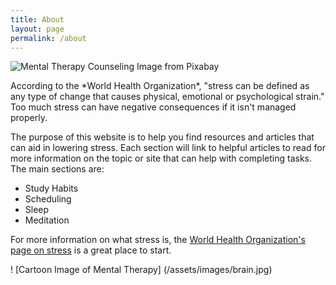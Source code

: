 ```yaml
---
title: About
layout: page
permalink: /about
---
```

<div class="content-left" markdown="1">
<p><img src="https://cdn.pixabay.com/photo/2021/12/02/22/02/mental-6841357_1280.png" alt="Mental Therapy Counseling Image from Pixabay"/></p>
<p> According to the *World Health Organization*, "stress can be defined as any type of change that causes physical, emotional or psychological strain." Too much stress can have negative consequences if it isn't managed properly.</p>
<p>The purpose of this website is to help you find resources and articles that can aid in lowering stress.
    Each section will link to helpful articles to read for more information on the topic or site that can help with completing tasks.
    The main sections are:</p>

<ul>
    <li>Study Habits</li>
    <li>Scheduling</li>
    <li>Sleep</li>
    <li>Meditation</li>
</ul>

<p>For more information on what stress is, the <a href="https://www.who.int/news-room/questions-and-answers/item/stress#:~:text=Stress%20can%20be%20defined%20as,to%20your%20overall%20well%2Dbeing." target="_blank"> World Health Organization's page on stress</a> is a great place to start.</p>
</div>
<div class="img-right" markdown="1">
! [Cartoon Image of Mental Therapy] (/assets/images/brain.jpg)
</div>